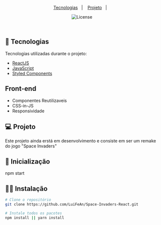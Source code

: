 <p align="center">
  <a href="#-tecnologias">Tecnologias</a>&nbsp;&nbsp;&nbsp;|&nbsp;&nbsp;&nbsp;
  <a href="#-projeto">Projeto</a>&nbsp;&nbsp;&nbsp;|&nbsp;&nbsp;&nbsp;
</p>

<p align="center">
  <img  src="https://img.shields.io/static/v1?label=license&message=MIT&color=8257E6&labelColor=121214" alt="License">
</p>

<br>

## 🚀 Tecnologias

Tecnologias utilizadas durante o projeto:

- [ReactJS](https://pt-br.reactjs.org/)
- [JavaScript](https://www.javascript.com/)
- [Styled Components](https://styled-components.com/)

## Front-end
- Componentes Reutilizaveis
- CSS-in-JS
- Responsividade

## 💻 Projeto

Este projeto ainda erstá em desenvolvimento e consiste em ser um remake do jogo "Space Invaders"

## 🤖 Inicialização

npm start 

## 👨‍💻 Instalação
```bash
# Clone o repositório
git clone https://github.com/LuiFeAn/Space-Invaders-React.git

# Instale todos os pacotes
npm install || yarn install
